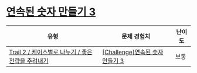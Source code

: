 # [연속된 숫자 만들기 3](https://www.codetree.ai/trails/complete/curated-cards/challenge-create-consecutive-numbers-3)

|유형|문제 경험치|난이도|
|---|---|---|
|[Trail 2 / 케이스별로 나누기 / 좋은 전략을 추려내기](https://www.codetree.ai/trail-info/novice-mid/)|[[Challenge]연속된 숫자 만들기 3](https://www.codetree.ai/trails/complete/curated-cards/challenge-create-consecutive-numbers-3/)|보통|

